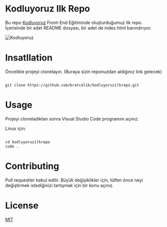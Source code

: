 # Kodluyoruz Ilk Repo

Bu repo [Kodluyoruz](https://www.kodluyoruz.org/) Front-End Eğitiminde oluşturduğumuz ilk repo. İçerisinde bir adet README dosyası, bir adet de index.html barındırıyor.

![Kodluyoruz](C:\Users\Monster\Desktop\kodluyoruzilkrepo\img\projeResmi.png)



# Insatllation

Öncelikle projeyi clonelayın. (Buraya sizin reponuzdan aldığınız link gelecek)

```

git clone https://github.com/bratcelik/kodluyoruzilkrepo.git

```



# Usage

Projeyi cloneladıktan sonra Visual Studio Code programını açınız.

Linux için:

```

cd kodluyoruzilkrepo
code .
```



# Contributing

Pull requestler kabul edilir. Büyük değişiklikler için, lütfen önce neyi değiştirmek istediğinizi tartışmak için bir konu açınız.



# License

[MIT](https://choosealicense.com/licenses/mit/)

